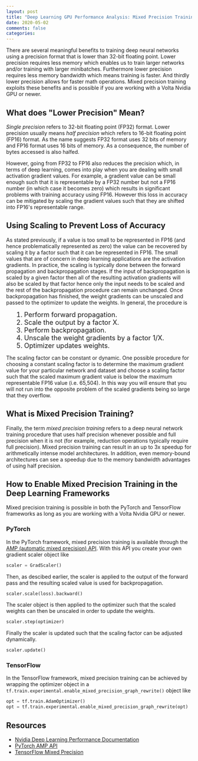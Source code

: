 ```yaml
---
layout: post
title: "Deep Learning GPU Performance Analysis: Mixed Precision Training"
date: 2020-05-02
comments: false
categories: 
---
```


There are several meaningful benefits to training deep neural networks using a precision format that is lower than 32-bit floating point.  Lower precision requires less memory which enables us to train larger networks and/or training with larger minibatches.  Furthermore lower precision requires less memory bandwidth which means training is faster.  And thirdly lower precision allows for faster math operations.  Mixed precision training exploits these benefits and is possible if you are working with a Volta Nvidia GPU or newer.

## What does "Lower Precision" Mean?

_Single precision_ refers to 32-bit floating point (FP32) format.  Lower precision usually means _half precision_ which refers to 16-bit floating point (FP16) format.  As the name suggests FP32 format uses 32 bits of memory and FP16 format uses 16 bits of memory.  As a consequence, the number of bytes accessed is also halfed.  

However, going from FP32 to FP16 also reduces the precision which, in terms of deep learning, comes into play when you are dealing with small activation gradient values.  For example, a gradient value can be small enough such that it is representable by a FP32 number but not a FP16 number (in which case it becomes zero) which results in significant problems with training accuracy using FP16.  However this loss in accuracy can be mitigated by scaling the gradient values such that they are shifted into FP16's representable range.


## Using Scaling to Prevent Loss of Accuracy

As stated previously, if a value is too small to be represented in FP16 (and hence problematically represented as zero) the value can be recovered by scaling it by a factor such that it can be represented in FP16.  The small values that are of concern in deep learning applications are the activation gradients.  In practice, the scaling is typically done between the forward propagation and backpropagation stages.  If the input of backpropagation is scaled by a given factor then all of the resulting activation gradients will also be scaled by that factor hence only the input needs to be scaled and the rest of the backpropagation procedure can remain unchanged.  Once backpropagation has finished, the weight gradients can be unscaled and passed to the optimizer to update the weights.  In general, the procedure is

<ol style="margin-left: 25px">
  <li style="font-size:18px">Perform forward propagation.</li>
  <li style="font-size:18px">Scale the output by a factor X.</li>
  <li style="font-size:18px">Perform backpropagation.</li>
  <li style="font-size:18px">Unscale the weight gradients by a factor 1/X.</li>
  <li style="font-size:18px">Optimizer updates weights.</li>
</ol>

The scaling factor can be constant or dynamic.  One possible procedure for choosing a constant scaling factor is to determine the maximum gradient value for your particular network and dataset and choose a scaling factor such that the scaled maximum gradient value is below the maximum representable FP16 value (i.e. 65,504).  In this way you will ensure that you will not run into the opposite problem of the scaled gradients being so large that they overflow.

## What is Mixed Precision Training?

Finally, the term _mixed precision training_ refers to a deep neural network training procedure that uses half precision whenever possible and full precision when it is not (for example, reduction operations typically require full precision).  Mixed precision training can result in an up to 3x speedup for arithmetically intense model architectures. In addition, even memory-bound architectures can see a speedup due to the memory bandwidth advantages of using half precision.


## How to Enable Mixed Precision Training in the Deep Learning Frameworks

Mixed precision training is possible in both the PyTorch and TensorFlow frameworks as long as you are working with a Volta Nvidia GPU or newer.

### PyTorch

In the PyTorch framework, mixed precision training is available through the [AMP (automatic mixed precision) API](https://pytorch.org/docs/stable/amp.html).  With this API you create your own gradient scaler object like

```python
scaler = GradScaler()
```

Then, as descibed earlier, the scaler is applied to the output of the forward pass and the resulting scaled value is used for backpropagation.

```python
scaler.scale(loss).backward()
```
The scaler object is then applied to the optimizer such that the scaled weights can then be unscaled in order to update the weights.

```python
scaler.step(optimizer)
```
Finally the scaler is updated such that the scaling factor can be adjusted dynamically.

```python
scaler.update()
```

### TensorFlow

In the TensorFlow framework, mixed precision training can be achieved by wrapping the optimizer object in a `tf.train.experimental.enable_mixed_precision_graph_rewrite()` object like

```python
opt = tf.train.AdamOptimizer()
opt = tf.train.experimental.enable_mixed_precision_graph_rewrite(opt)
```

## Resources

* [Nvidia Deep Learning Performance Documentation](https://docs.nvidia.com/deeplearning/performance/index.html)
* [PyTorch AMP API](https://pytorch.org/docs/stable/amp.html)
* [TensorFlow Mixed Precision](https://www.tensorflow.org/guide/keras/mixed_precision) 